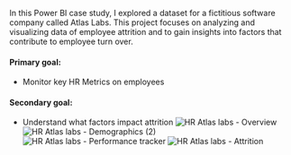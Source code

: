 In this Power BI case study, I explored a dataset for a fictitious software company called Atlas Labs. This project focuses on analyzing and visualizing data of employee attrition and to gain insights into factors that contribute to employee turn over.
#### Primary goal:
* Monitor key HR Metrics on employees
#### Secondary goal: 
* Understand what factors impact attrition
![HR Atlas labs - Overview](https://github.com/SEYI-FASE/HR-_Analytics-Atlas-Lab/assets/134503256/ef020b53-37f9-449c-a2dc-2acc49e863bb)
![HR Atlas labs - Demographics (2)](https://github.com/SEYI-FASE/HR-_Analytics-Atlas-Lab/assets/134503256/73145ad8-e2e9-4312-ad95-06d9967d34dd)
![HR Atlas labs - Performance tracker](https://github.com/SEYI-FASE/HR-_Analytics-Atlas-Lab/assets/134503256/d9cbef98-9e57-40b2-90ba-ce8ead7d08da)
![HR Atlas labs - Attrition](https://github.com/SEYI-FASE/HR-_Analytics-Atlas-Lab/assets/134503256/3c2d57d4-0e46-477b-af4f-ec6947fcd55d)
